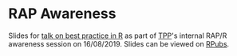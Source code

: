 # RAP Awareness

Slides for [talk on best practice in R](https://www.youtube.com/watch?v=j14tVgKd2Ok&feature=youtu.be) as part of [TPP](https://www.isdscotland.org/Products-and-Services/Transforming-Publishing-Programme/)'s internal RAP/R awareness session on 16/08/2019. Slides can be viewed on [RPubs](http://rpubs.com/jackhannah95/rap-awareness).
